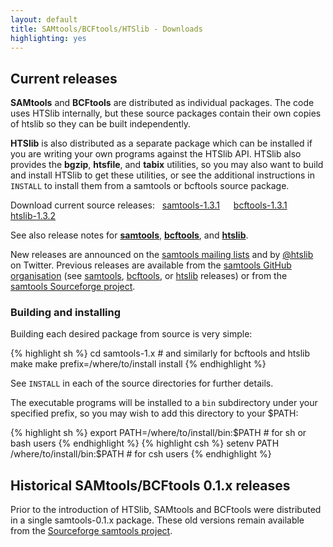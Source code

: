 ```yaml
---
layout: default
title: SAMtools/BCFtools/HTSlib - Downloads
highlighting: yes
---
```

Current releases
----------------

**SAMtools** and **BCFtools** are distributed as individual packages.
The code uses HTSlib internally, but these source packages contain their own
copies of htslib so they can be built independently.

**HTSlib** is also distributed as a separate package which can be installed
if you are writing your own programs against the HTSlib API.
HTSlib also provides the **bgzip**, **htsfile**, and **tabix** utilities,
so you may also want to build and install HTSlib to get these utilities,
or see the additional instructions in `INSTALL` to install them from a
samtools or bcftools source package.

Download current source releases:
&nbsp;
<a class="btn btn-success" href="https://github.com/samtools/samtools/releases/download/1.3.1/samtools-1.3.1.tar.bz2"><span class="glyphicon glyphicon-download-alt" aria-hidden="true"></span> samtools-1.3.1</a>
&emsp;
<a class="btn btn-success" href="https://github.com/samtools/bcftools/releases/download/1.3.1/bcftools-1.3.1.tar.bz2"><span class="glyphicon glyphicon-download-alt" aria-hidden="true"></span> bcftools-1.3.1</a>
&emsp;
<a class="btn btn-success" href="https://github.com/samtools/htslib/releases/download/1.3.2/htslib-1.3.2.tar.bz2"><span class="glyphicon glyphicon-download-alt" aria-hidden="true"></span> htslib-1.3.2</a>

See also release notes for
[**samtools**](https://github.com/samtools/samtools/releases/latest/),
[**bcftools**](https://github.com/samtools/bcftools/releases/latest/),
and [**htslib**](https://github.com/samtools/htslib/releases/latest/).

New releases are announced on the [samtools mailing lists] and by [@htslib]
on Twitter.
Previous releases are available from the
[samtools GitHub organisation](https://github.com/samtools/)
(see [samtools](https://github.com/samtools/samtools/releases/),
[bcftools](https://github.com/samtools/bcftools/releases/),
or [htslib](https://github.com/samtools/htslib/releases/) releases)
or from the
[samtools Sourceforge project](http://sourceforge.net/projects/samtools/files/samtools/).

[@htslib]: https://twitter.com/htslib
[samtools mailing lists]: ../support#mailing-lists

### Building and installing

Building each desired package from source is very simple:

{% highlight sh %}
cd samtools-1.x    # and similarly for bcftools and htslib
make
make prefix=/where/to/install install
{% endhighlight %}

See `INSTALL` in each of the source directories for further details.

The executable programs will be installed to a `bin` subdirectory under
your specified prefix, so you may wish to add this directory to your $PATH:

{% highlight sh %}
export PATH=/where/to/install/bin:$PATH    # for sh or bash users
{% endhighlight %}
{% highlight csh %}
setenv PATH /where/to/install/bin:$PATH    # for csh users
{% endhighlight %}


Historical SAMtools/BCFtools 0.1.x releases
-------------------------------------------

Prior to the introduction of HTSlib, SAMtools and BCFtools were distributed
in a single samtools-0.1.x package.
These old versions remain available from the [Sourceforge samtools project](http://sourceforge.net/projects/samtools/files/samtools/).
